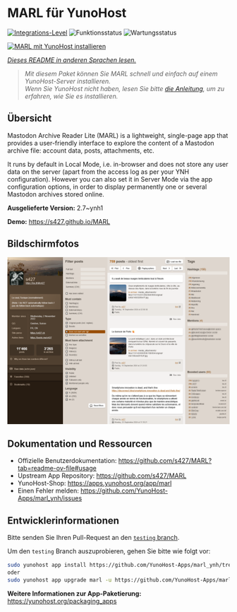<!--
N.B.: Diese README wurde automatisch von <https://github.com/YunoHost/apps/tree/master/tools/readme_generator> generiert.
Sie darf NICHT von Hand bearbeitet werden.
-->

# MARL für YunoHost

[![Integrations-Level](https://apps.yunohost.org/badge/integration/marl)](https://ci-apps.yunohost.org/ci/apps/marl/)
![Funktionsstatus](https://apps.yunohost.org/badge/state/marl)
![Wartungsstatus](https://apps.yunohost.org/badge/maintained/marl)

[![MARL mit YunoHost installieren](https://install-app.yunohost.org/install-with-yunohost.svg)](https://install-app.yunohost.org/?app=marl)

*[Dieses README in anderen Sprachen lesen.](./ALL_README.md)*

> *Mit diesem Paket können Sie MARL schnell und einfach auf einem YunoHost-Server installieren.*  
> *Wenn Sie YunoHost nicht haben, lesen Sie bitte [die Anleitung](https://yunohost.org/install), um zu erfahren, wie Sie es installieren.*

## Übersicht

Mastodon Archive Reader Lite (MARL) is a lightweight, single-page app that provides a user-friendly interface to explore the content of a Mastodon archive file: account data, posts, attachments, etc.

It runs by default in Local Mode, i.e. in-browser and does not store any user data on the server (apart from the access log as per your YNH configuration).
However you can also set it in Server Mode via the app configuration options, in order to display permanently one or several Mastodon archives stored online.


**Ausgelieferte Version:** 2.7~ynh1

**Demo:** <https://s427.github.io/MARL>

## Bildschirmfotos

![Bildschirmfotos von MARL](./doc/screenshots/marl_ynh.png)

## Dokumentation und Ressourcen

- Offizielle Benutzerdokumentation: <https://github.com/s427/MARL?tab=readme-ov-file#usage>
- Upstream App Repository: <https://github.com/s427/MARL>
- YunoHost-Shop: <https://apps.yunohost.org/app/marl>
- Einen Fehler melden: <https://github.com/YunoHost-Apps/marl_ynh/issues>

## Entwicklerinformationen

Bitte senden Sie Ihren Pull-Request an den [`testing` branch](https://github.com/YunoHost-Apps/marl_ynh/tree/testing).

Um den `testing` Branch auszuprobieren, gehen Sie bitte wie folgt vor:

```bash
sudo yunohost app install https://github.com/YunoHost-Apps/marl_ynh/tree/testing --debug
oder
sudo yunohost app upgrade marl -u https://github.com/YunoHost-Apps/marl_ynh/tree/testing --debug
```

**Weitere Informationen zur App-Paketierung:** <https://yunohost.org/packaging_apps>
